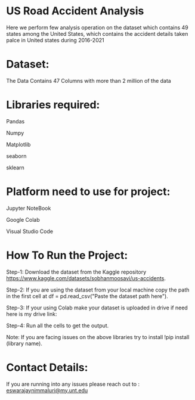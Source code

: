 # US Road Accident Analysis
Here we perform few analysis operation on the dataset which contains 49 states among the United States, which contains the accident details taken palce in United states during 2016-2021

# Dataset:
The Data Contains 47 Columns with more than 2 million of the data

# Libraries required:

Pandas

Numpy

Matplotlib

seaborn

sklearn

# Platform need to use for project:

Jupyter NoteBook

Google Colab

Visual Studio Code

# How To Run the Project:
Step-1: Download the dataset from the Kaggle repository https://www.kaggle.com/datasets/sobhanmoosavi/us-accidents.

Step-2: If you are using the dataset from your local machine copy the path in the first cell at df = pd.read_csv("Paste the dataset path here").

Step-3: If your using Colab make your dataset is uploaded in drive if need here is my drive link:

Step-4: Run all the cells to get the output.

Note: If you are facing issues on the above libraries try to install !pip install (library name).

# Contact Details:
If you are running into any issues please reach out to : eswarajaynimmaluri@my.unt.edu
